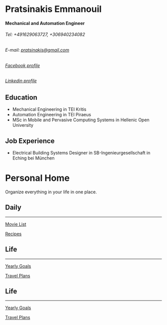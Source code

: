 # Pratsinakis Emmanouil
#### Mechanical and Automation Engineer

###### Tel: +491629063727, +306940234082

###### E-mail: pratsinakis@gmail.com

###### [Facebook profile](https://www.facebook.com/pratsinakis.manos)

###### [Linkedin profile](https://www.linkedin.com/in/emmanouil-manos-pratsinakis-a030a45b/)

## Education
- Mechanical Engineering in TEI Kritis
- Automation Engineering in TEI Piraeus
- MSc in Mobile and Pervasive Computing Systems in Hellenic Open University

## Job Experience
- Electrical Building Systems Designer in SB-Ingenieurgesellschaft in Eching bei München



# Personal Home

Organize everything in your life in one place.

## Daily

---

[Movie List](Personal%20Home%207e0b56eb06804697965b1bb1e8c3375b/Movie%20List%20e63f2f1ebf924d51a43dd1fdd3c9277b.md)

[Recipes](Personal%20Home%207e0b56eb06804697965b1bb1e8c3375b/Recipes%20a6b8efd445a642dca7d083908f46fc81.csv)

## Life

---

[Yearly Goals](Personal%20Home%207e0b56eb06804697965b1bb1e8c3375b/Yearly%20Goals%20868a528e327a4e0e86e40913bcaa67d4.md)

[Travel Plans](Personal%20Home%207e0b56eb06804697965b1bb1e8c3375b/Travel%20Plans%20143d7980066b408bbbaa7c6062161d25.csv)

## Life

---

[Yearly Goals](https://www.notion.so/Yearly-Goals-868a528e327a4e0e86e40913bcaa67d4)

[Travel Plans](https://www.notion.so/143d7980066b408bbbaa7c6062161d25)
